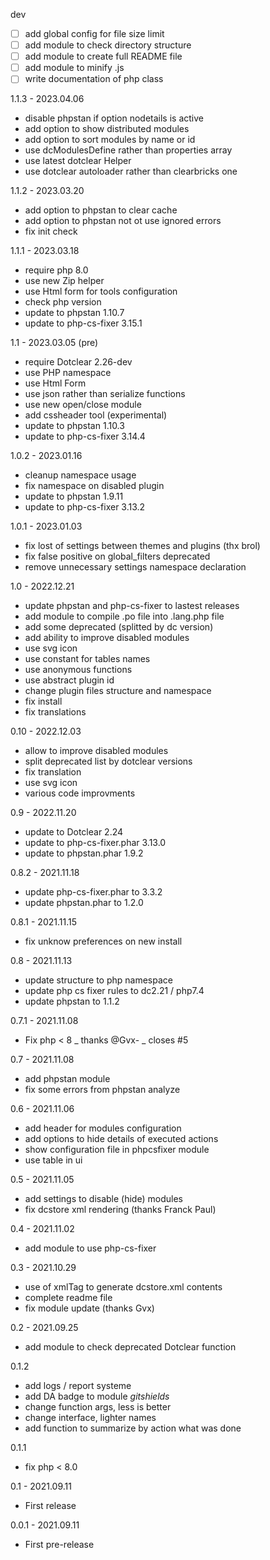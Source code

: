 dev
- [ ] add global config for file size limit
- [ ] add module to check directory structure
- [ ] add module to create full README file
- [ ] add module to minify .js
- [ ] write documentation of php class

1.1.3 - 2023.04.06
- disable phpstan if option nodetails is active
- add option to show distributed modules
- add option to sort modules by name or id
- use dcModulesDefine rather than properties array
- use latest dotclear Helper
- use dotclear autoloader rather than clearbricks one

1.1.2 - 2023.03.20
- add option to phpstan to clear cache
- add option to phpstan not ot use ignored errors
- fix init check

1.1.1 - 2023.03.18
- require php 8.0
- use new Zip helper
- use Html form for tools configuration
- check php version
- update to phpstan 1.10.7
- update to php-cs-fixer 3.15.1

1.1 - 2023.03.05 (pre)
- require Dotclear 2.26-dev
- use PHP namespace
- use Html Form
- use json rather than serialize functions
- use new open/close module
- add cssheader tool (experimental)
- update to phpstan 1.10.3
- update to php-cs-fixer 3.14.4

1.0.2 - 2023.01.16
- cleanup namespace usage
- fix namespace on disabled plugin
- update to phpstan 1.9.11
- update to php-cs-fixer 3.13.2

1.0.1 - 2023.01.03
- fix lost of settings between themes and plugins (thx brol)
- fix false positive on global_filters deprecated
- remove unnecessary settings namespace declaration

1.0 - 2022.12.21
- update phpstan and php-cs-fixer to lastest releases
- add module to compile .po file into .lang.php file
- add some deprecated (splitted by dc version)
- add ability to improve disabled modules
- use svg icon
- use constant for tables names
- use anonymous functions
- use abstract plugin id
- change plugin files structure and namespace
- fix install
- fix translations

0.10 - 2022.12.03
- allow to improve disabled modules
- split deprecated list by dotclear versions
- fix translation
- use svg icon
- various code improvments

0.9 - 2022.11.20
- update to Dotclear 2.24
- update to php-cs-fixer.phar 3.13.0
- update to phpstan.phar 1.9.2

0.8.2 - 2021.11.18
- update php-cs-fixer.phar to 3.3.2
- update phpstan.phar to 1.2.0

0.8.1 - 2021.11.15
- fix unknow preferences on new install

0.8 - 2021.11.13
- update structure to php namespace
- update php cs fixer rules to dc2.21 / php7.4
- update phpstan to 1.1.2

0.7.1 - 2021.11.08
- Fix php < 8 _ thanks @Gvx- _ closes #5

0.7 - 2021.11.08
- add phpstan module
- fix some errors from phpstan analyze

0.6 - 2021.11.06
- add header for modules configuration
- add options to hide details of executed actions
- show configuration file in phpcsfixer module
- use table in ui

0.5 - 2021.11.05
- add settings to disable (hide) modules
- fix dcstore xml rendering (thanks Franck Paul)

0.4 - 2021.11.02
- add module to use php-cs-fixer

0.3 - 2021.10.29
- use of xmlTag to generate dcstore.xml contents
- complete readme file
- fix module update (thanks Gvx)

0.2 - 2021.09.25
- add module to check deprecated Dotclear function

0.1.2
- add logs / report systeme
- add DA badge to module _gitshields_
- change function args, less is better
- change interface, lighter names
- add function to summarize by action what was done

0.1.1
- fix php < 8.0

0.1 - 2021.09.11
- First release

0.0.1 - 2021.09.11
- First pre-release